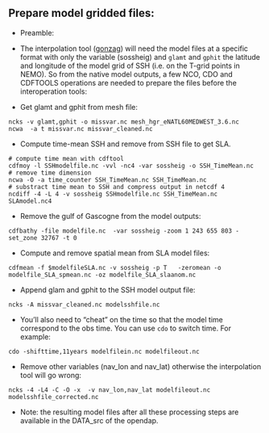 ## Prepare model gridded files:

* Preamble:

* The interpolation tool ([gonzag](https://github.com/brodeau/gonzag)) will need the model files at a specific format with only the variable (sossheig) and `glamt` and `gphit` the latitude and longitude of the model grid of SSH (i.e. on the T-grid points  in NEMO). So from the native model outputs, a few NCO, CDO and CDFTOOLS operations are needed to prepare the files before the interoperation tools:
		
* Get glamt and gphit from mesh file:
```
ncks -v glamt,gphit -o missvar.nc mesh_hgr_eNATL60MEDWEST_3.6.nc
ncwa  -a t missvar.nc missvar_cleaned.nc
```

* Compute time-mean SSH and remove from SSH file to get SLA.
```
# compute time mean with cdftool 
cdfmoy -l SSHmodelfile.nc -vvl -nc4 -var sossheig -o SSH_TimeMean.nc
# remove time dimension
ncwa -O -a time_counter SSH_TimeMean.nc SSH_TimeMean.nc
# substract time mean to SSH and compress output in netcdf 4
ncdiff -4 -L 4 -v sossheig SSHmodelfile.nc SSH_TimeMean.nc SLAmodel.nc4
```

* Remove the gulf of Gascogne from the model outputs:
```
cdfbathy -file modelfile.nc  -var sossheig -zoom 1 243 655 803 -set_zone 32767 -t 0
```

* Compute and remove spatial mean from SLA model files:
```
cdfmean -f $modelfileSLA.nc -v sossheig -p T   -zeromean -o modelfile_SLA_spmean.nc -oz modelfile_SLA_slaanom.nc

```

* Append glam and gphit to the SSH model output file:
```
ncks -A missvar_cleaned.nc modelsshfile.nc
```

* You’ll also need to “cheat” on the time so that the model time correspond to the obs time. You can use `cdo` to switch time. For example:
```
cdo -shifttime,11years modelfilein.nc modelfileout.nc
```

* Remove other variables (nav_lon and nav_lat) otherwise the interpolation tool will go wrong:
```
ncks -4 -L4 -C -O -x  -v nav_lon,nav_lat modelfileout.nc modelsshfile_corrected.nc 
```

* Note: the resulting model files after all these processing steps are available in the DATA_src of the opendap.

